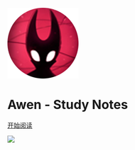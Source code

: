 <!-- _coverpage.md -->

![logo](assets/img/Logo.png)

# **Awen - Study Notes**

[开始阅读](./README.md)

<!-- 背景图片 -->

![](assets/img/bg11.png)
